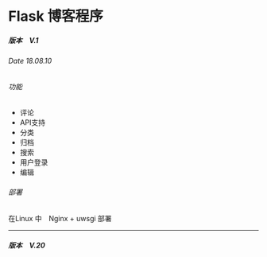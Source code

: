 # Flask 博客程序　



##### 版本　V.1 
###### Date 18.08.10

###### 功能


- 评论
- API支持
- 分类
- 归档
- 搜索
- 用户登录
- 编辑

###### 部署

在Linux 中　Nginx + uwsgi 部署

-------

##### 版本　V.20